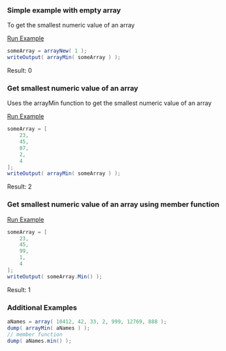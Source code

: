 ### Simple example with empty array

To get the smallest numeric value of an array

<a href="https://try.boxlang.io/?code=eJwrzs9NdSwqSqxUsFVIBNF%2BqeUaCoYKmtZc5UWZJan%2BpSUFpSUaEDnfzDwNhWK4Dk2QKgDk7BWa" target="_blank">Run Example</a>

```java
someArray = arrayNew( 1 );
writeOutput( arrayMin( someArray ) );

```

Result: 0

### Get smallest numeric value of an array

Uses the arrayMin function to get the smallest numeric value of an array

<a href="https://try.boxlang.io/?code=eJwrzs9NdSwqSqxUsFWIVuDiNDLW4eI0MQUSFuZAwgjE44q15iovyixJ9S8tKSgt0VBIBGnwzczTUCiGa9dU0LTmAgAYShUj" target="_blank">Run Example</a>

```java
someArray = [ 
	23,
	45,
	87,
	2,
	4
];
writeOutput( arrayMin( someArray ) );

```

Result: 2

### Get smallest numeric value of an array using member function



<a href="https://try.boxlang.io/?code=eJwrzs9NdSwqSqxUsFWIVuDiNDLW4eI0MQUSlpZAwhDE44q15iovyixJ9S8tKSgt0VAohmnS883M09BU0LTmAgCZMBL0" target="_blank">Run Example</a>

```java
someArray = [ 
	23,
	45,
	99,
	1,
	4
];
writeOutput( someArray.Min() );

```

Result: 1

### Additional Examples


```java
aNames = array( 10412, 42, 33, 2, 999, 12769, 888 );
dump( arrayMin( aNames ) );
// member function
dump( aNames.min() );

```


